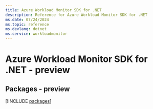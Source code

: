 ```yaml
---
title: Azure Workload Monitor SDK for .NET
description: Reference for Azure Workload Monitor SDK for .NET
ms.date: 07/24/2024
ms.topic: reference
ms.devlang: dotnet
ms.service: workloadmonitor
---
```

# Azure Workload Monitor SDK for .NET - preview
## Packages - preview
[!INCLUDE [packages](workload-monitor-index.md)]